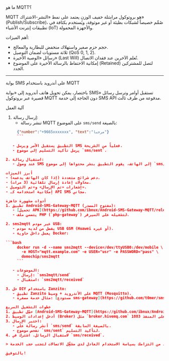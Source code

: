 ما هو MQTT؟

MQTT هو بروتوكول مراسَلة خفيف الوزن يعتمد على نمط «النشر-الاشتراك» (Publish/Subscribe)، صُمِّم خصيصاً لشبكات بطيئة أو غير موثوقة، ويُستخدم بكثافة في تطبيقات إنترنت الأشياء (IoT) والأجهزة المحمولة.

أهم الميزات:
- حجم حزم صغير واستهلاك منخفض للبطارية والمعالج.
- ثلاثة مستويات لضمان التوصيل (QoS 0, 1, 2).
- رسائل «الوصية الأخيرة» (Last Will) تُعلم الآخرين عند فقدان الاتصال.
- إمكانية الاحتفاظ بالرسالة الأخيرة على الموضوع (Retained) لتصل للمشتركين الجدد.

---

بوابة SMS على أندرويد باستخدام MQTT

باختصار، يمكن تحويل هاتف أندرويد إلى «بوابة SMS» تستقبل أوامر وترسل رسائل قصيرة عبر بروتوكول MQTT دون الحاجة إلى خدمة SMS API مدفوعة من طرف ثالث.

آلية العمل
1. إرسال رسالة:
   - تنشر رسالة MQTT على الموضوع `sms/send` بالصيغة:
     
```json
     {"number":"+9665xxxxxxx", "text":"مرحباً"}
     ```

   - التطبيق يستقبل الأمر ويرسل SMS فعلياً من الشريحة.
   - يرسل تأكيد التسليم إلى موضوع `sms/sent`.

2. استقبال رسالة:
   - عند وصول SMS إلى الهاتف، يقوم التطبيق بنشر محتواها إلى موضوع `sms/received`.

أبرز الميزات
- دعم شرائح متعددة (إذا كان الهاتف يدعمه).
- محاولات إعادة إرسال تلقائية (3 مرات).
- إشعارات «تم الإرسال» و«تم التوصيل».
- إمكانية استخدامه كـ API SMS مجاني.

أدوات مشهورة جاهزة
1. تطبيق Android-SMS-Gateway-MQTT (مفتوح المصدر):
   - [تحميل APK](https://github.com/ibnux/Android-SMS-Gateway-MQTT/releases) أو بناء الكود المصدري.
   - يتضمن ملف PHP (`php-gateway`) لتشغيله على السيرفر.

2. sms2mqtt عبر مودم USB:
   - يفضل من لديه مودم USB GSM (Huawei أو غيره).
   - يعمل داخل حاوية Docker:
     
```bash
     docker run -d --name sms2mqtt --device=/dev/ttyUSB0:/dev/mobile \
       -e HOST="mqtt.example.com" -e USER="usr" -e PASSWORD="pass" \
       domochip/sms2mqtt
     ```

   - الموضوعات:
     - إرسال: `sms2mqtt/send`
     - استقبال: `sms2mqtt/received`

3. حل DIY باستخدام Zanzito:
   - تطبيق Zanzito على الأندرويد + وسيط MQTT (Mosquitto).
   - مثال خدمة مصغرة: [مستودع sms-gateway](https://github.com/t0mer/sms-gateway).

خطوات التشغيل السريع
1. حمِّل تطبيق [Android-SMS-Gateway-MQTT](https://github.com/ibnux/Android-SMS-Gateway-MQTT/releases) وثبّته.
2. أدخل إعدادات الوسيط (Broker) مثل `broker.hivemq.com` على المنفذ 1883.
3. اختبر الإرسال:
   - أنشر رسالة على `sms/send` بالصيغة السابقة.
   - تفحص موضوع `sms/sent` لتأكيد التسليم.
4. لاستقبال الرسائل، اشترك في `sms/received`.

> ملاحظة: تأكد من التزامك بسياسة الاستخدام العادل لدى مشغِّل الاتصالات لتجنب حجب الخدمة.

بالتوفيق!